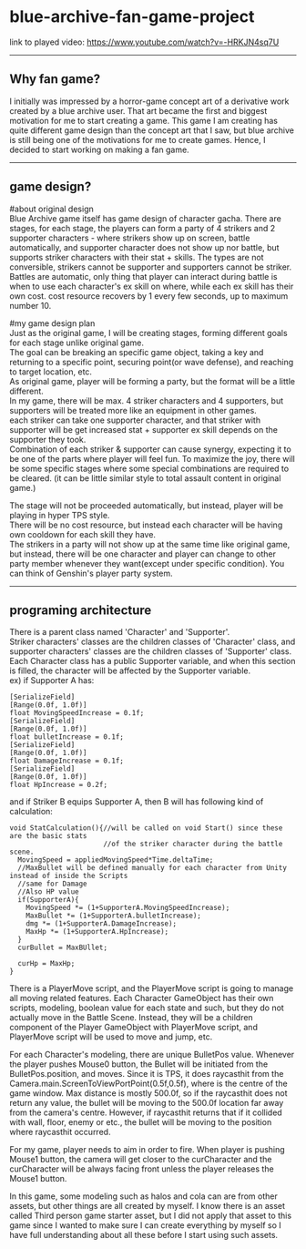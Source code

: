 # blue-archive-fan-game-project

link to played video: https://www.youtube.com/watch?v=-HRKJN4sq7U

------------------------------------------
**Why fan game?**
------------------------------------------
I initially was impressed by a horror-game concept art of a derivative work created by a blue archive user. That art became the first and biggest motivation for me to start creating a game. This game I am creating has quite different game design than the concept art that I saw, but blue archive is still being one of the motivations for me to create games. Hence, I decided to start working on making a fan game.

------------------------------------------
**game design?**
------------------------------------------
#about original design<br />
Blue Archive game itself has game design of character gacha. There are stages, for each stage, the players can form a party of 4 strikers and 2 supporter characters - where strikers show up on screen, battle automatically, and supporter character does not show up nor battle, but supports striker characters with their stat + skills. The types are not conversible, strikers cannot be supporter and supporters cannot be striker.<br />
Battles are automatic, only thing that player can interact during battle is when to use each character's ex skill on where, while each ex skill has their own cost. cost resource recovers by 1 every few seconds, up to maximum number 10.<br />

#my game design plan<br />
Just as the original game, I will be creating stages, forming different goals for each stage unlike original game.<br />
The goal can be breaking an specific game object, taking a key and returning to a specific point, securing point(or wave defense), and reaching to target location, etc.<br />
As original game, player will be forming a party, but the format will be a little different.<br />
In my game, there will be max. 4 striker characters and 4 supporters, but supporters will be treated more like an equipment in other games.<br />
each striker can take one supporter character, and that striker with supporter will be get increased stat + supporter ex skill depends on the supporter they took.<br />
Combination of each striker & supporter can cause synergy, expecting it to be one of the parts where player will feel fun. To maximize the joy, there will be some specific stages where some special combinations are required to be cleared. (it can be little similar style to total assault content in original game.)<br />

The stage will not be proceeded automatically, but instead, player will be playing in hyper TPS style.<br />
There will be no cost resource, but instead each character will be having own cooldown for each skill they have.<br />
The strikers in a party will not show up at the same time like original game, but instead, there will be one character and player can change to other party member whenever they want(except under specific condition). You can think of Genshin's player party system.

------------------------------------------
**programing architecture**
------------------------------------------
There is a parent class named 'Character' and 'Supporter'.<br />
Striker characters' classes are the children classes of 'Character' class, and supporter characters' classes are the children classes of 'Supporter' class.<br />
Each Character class has a public Supporter variable, and when this section is filled, the character will be affected by the Supporter variable.<br />
ex) if Supporter A has:
```
[SerializeField]
[Range(0.0f, 1.0f)]
float MovingSpeedIncrease = 0.1f;
[SerializeField]
[Range(0.0f, 1.0f)]
float bulletIncrease = 0.1f;
[SerializeField]
[Range(0.0f, 1.0f)]
float DamageIncrease = 0.1f;
[SerializeField]
[Range(0.0f, 1.0f)]
float HpIncrease = 0.2f;
```

and if Striker B equips Supporter A, then B will has following kind of calculation:
```
void StatCalculation(){//will be called on void Start() since these are the basic stats
                       //of the striker character during the battle scene.
  MovingSpeed = appliedMovingSpeed*Time.deltaTime;
  //MaxBullet will be defined manually for each character from Unity instead of inside the Scripts
  //same for Damage
  //Also HP value
  if(SupporterA){
    MovingSpeed *= (1+SupporterA.MovingSpeedIncrease);
    MaxBullet *= (1+SupporterA.bulletIncrease);
    dmg *= (1+SupporterA.DamageIncrease);
    MaxHp *= (1+SupporterA.HpIncrease);
  }
  curBullet = MaxBUllet;

  curHp = MaxHp;
}
```

There is a PlayerMove script, and the PlayerMove script is going to manage all moving related features. Each Character GameObject has their own scripts, modeling, boolean value for each state and such, but they do not actually move in the Battle Scene. Instead, they will be a children component of the Player GameObject with PlayerMove script, and PlayerMove script will be used to move and jump, etc.

For each Character's modeling, there are unique BulletPos value. Whenever the player pushes Mouse0 button, the Bullet will be initiated from the BulletPos.position, and moves.
Since it is TPS, it does raycasthit from the Camera.main.ScreenToViewPortPoint(0.5f,0.5f), where is the centre of the game window. Max distance is mostly 500.0f, so if the raycasthit does not return any value, the bullet will be moving to the 500.0f location far away from the camera's centre. However, if raycasthit returns that if it collided with wall, floor, enemy or etc., the bullet will be moving to the position where raycasthit occurred.

For my game, player needs to aim in order to fire. When player is pushing Mouse1 button, the camera will get closer to the curCharacter and the curCharacter will be always facing front unless the player releases the Mouse1 button.

In this game, some modeling such as halos and cola can are from other assets, but other things are all created by myself.
I know there is an asset called Third person game starter asset, but I did not apply that asset to this game since I wanted to make sure I can create everything by myself so I have full understanding about all these before I start using such assets.
